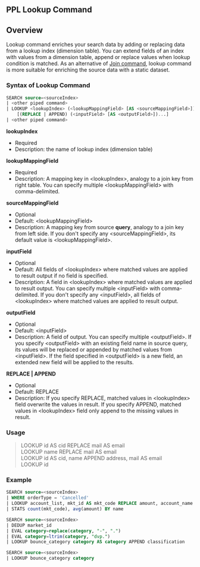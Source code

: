 ## PPL Lookup Command

## Overview
Lookup command enriches your search data by adding or replacing data from a lookup index (dimension table).
You can extend fields of an index with values from a dimension table, append or replace values when lookup condition is matched.
As an alternative of [Join command](ppl-join-command), lookup command is more suitable for enriching the source data with a static dataset.


### Syntax of Lookup Command

```sql
SEARCH source=<sourceIndex>
| <other piped command>
| LOOKUP <lookupIndex> (<lookupMappingField> [AS <sourceMappingField>])...
    [(REPLACE | APPEND) (<inputField> [AS <outputField>])...]
| <other piped command>
```
**lookupIndex**
- Required
- Description: the name of lookup index (dimension table)

**lookupMappingField**
- Required
- Description: A mapping key in \<lookupIndex\>, analogy to a join key from right table. You can specify multiple \<lookupMappingField\> with comma-delimited.

**sourceMappingField**
- Optional
- Default: \<lookupMappingField\>
- Description: A mapping key from source **query**, analogy to a join key from left side. If you don't specify any \<sourceMappingField\>, its default value is \<lookupMappingField\>.

**inputField**
- Optional
- Default: All fields of \<lookupIndex\> where matched values are applied to result output if no field is specified.
- Description: A field in \<lookupIndex\> where matched values are applied to result output. You can specify multiple \<inputField\> with comma-delimited. If you don't specify any \<inputField\>, all fields of \<lookupIndex\> where matched values are applied to result output.

**outputField**
- Optional
- Default: \<inputField\>
- Description:  A field of output. You can specify multiple \<outputField\>. If you specify \<outputField\> with an existing field name in source query, its values will be replaced or appended by matched values from \<inputField\>. If the field specified in \<outputField\> is a new field, an extended new field will be applied to the results.

**REPLACE | APPEND**
- Optional
- Default: REPLACE
- Description: If you specify REPLACE, matched values in \<lookupIndex\> field overwrite the values in result. If you specify APPEND, matched values in \<lookupIndex\> field only append to the missing values in result.

### Usage
> LOOKUP <lookupIndex> id AS cid REPLACE mail AS email</br>
> LOOKUP <lookupIndex> name REPLACE mail AS email</br>
> LOOKUP <lookupIndex> id AS cid, name APPEND address, mail AS email</br>
> LOOKUP <lookupIndex> id</br>

### Example
```sql
SEARCH source=<sourceIndex>
| WHERE orderType = 'Cancelled'
| LOOKUP account_list, mkt_id AS mkt_code REPLACE amount, account_name AS name
| STATS count(mkt_code), avg(amount) BY name
```
```sql
SEARCH source=<sourceIndex>
| DEDUP market_id
| EVAL category=replace(category, "-", ".")
| EVAL category=ltrim(category, "dvp.")
| LOOKUP bounce_category category AS category APPEND classification
```
```sql
SEARCH source=<sourceIndex>
| LOOKUP bounce_category category
```

